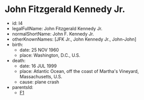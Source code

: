 # John Fitzgerald Kennedy Jr.
- id: I4
- legalFullName: John Fitzgerald Kennedy Jr.
- normalShortName: John F. Kennedy Jr.
- otherKnownNames: [JFK Jr., John Kennedy Jr., John-John]
- birth:
  - date: 25 NOV 1960
  - place: Washington, D.C., U.S.
- death:
  - date: 16 JUL 1999
  - place: Atlantic Ocean, off the coast of Martha's Vineyard, Massachusetts, U.S.
  - cause: plane crash
- parentsId:
  - [F1](../../families/F1)
